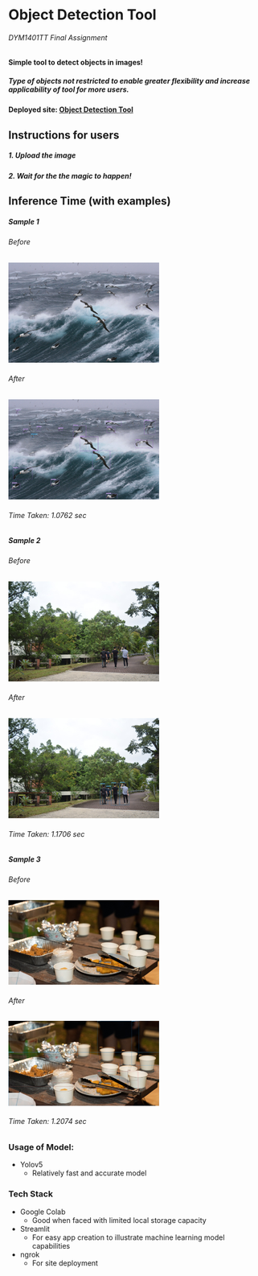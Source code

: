 # Object Detection Tool 
###### DYM1401TT Final Assignment

#### Simple tool to detect objects in images!

##### Type of objects not restricted to enable greater flexibility and increase applicability of tool for more users.

#### Deployed site: [Object Detection Tool](http://1c098a1cb56a.ngrok.io)

## Instructions for users

##### 1. Upload the image

##### 2. Wait for the the magic to happen!

## Inference Time (with examples)

##### Sample 1

###### Before

<img src="./images/sample1before.jpeg" width="300" />

###### After

<img src="./images/sample1after.jpeg" width="300" />

###### Time Taken: 1.0762 sec

##### Sample 2

###### Before

<img src="./images/sample2before.jpeg" width="300" />

###### After

<img src="./images/sample2after.jpeg" width="300" />

###### Time Taken: 1.1706 sec

##### Sample 3

###### Before

<img src="./images/sample3before.jpeg" width="300" />

###### After

<img src="./images/sample3after.jpeg" width="300" />

###### Time Taken: 1.2074 sec

### Usage of Model: 

- Yolov5
  - Relatively fast and accurate model

### Tech Stack

- Google Colab
  - Good when faced with limited local storage capacity
- Streamlit
  - For easy app creation to illustrate machine learning model capabilities
- ngrok
  - For site deployment
